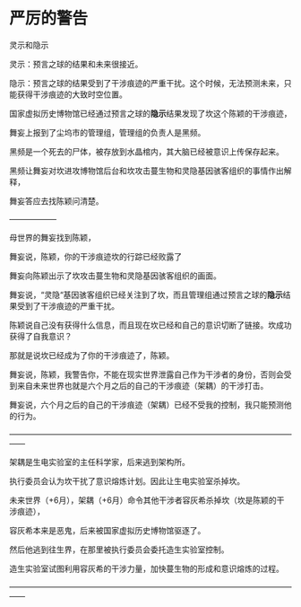 # 严厉的警告

灵示和隐示 

灵示：预言之球的结果和未来很接近。 

隐示：预言之球的结果受到了干涉痕迹的严重干扰。这个时候，无法预测未来，只能获得干涉痕迹的大致时空位置。

国家虚拟历史博物馆已经通过预言之球的**隐示**结果发现了坎这个陈颖的干涉痕迹，

舞妄上报到了尘坞市的管理组，管理组的负责人是黑频。

黑频是一个死去的尸体，被存放到水晶棺内，其大脑已经被意识上传保存起来。

黑频让舞妄对坎进攻博物馆后台和坎攻击蔓生物和灵隐基因骇客组织的事情作出解释，

舞妄答应去找陈颖问清楚。

——————

母世界的舞妄找到陈颖，

舞妄说，陈颖，你的干涉痕迹坎的行踪已经败露了

舞妄向陈颖出示了坎攻击蔓生物和灵隐基因骇客组织的画面。

舞妄说，“灵隐“基因骇客组织已经关注到了坎，而且管理组通过预言之球的**隐示**结果受到了干涉痕迹的严重干扰。

陈颖说自己没有获得什么信息，而且现在坎已经和自己的意识切断了链接。坎成功获得了自我意识？

那就是说坎已经成为了你的干涉痕迹了，陈颖。

舞妄说，陈颖，我警告你，不能在现实世界泄露自己作为干涉者的身份，否则会受到来自未来世界也就是六个月之后的自己的干涉痕迹（架耦）的干涉打击。

舞妄说，六个月之后的自己的干涉痕迹（架耦）已经不受我的控制，我只能预测他的行为。



——————————————————————————————————————

架耦是生电实验室的主任科学家，后来逃到架构所。

执行委员会认为坎干扰了意识熔炼计划。因此让生电实验室杀掉坎。

未来世界（+6月），架耦（+6月）命令其他干涉者容灰希杀掉坎（坎是陈颖的干涉痕迹），

容灰希本来是恶鬼，后来被国家虚拟历史博物馆驱逐了。

然后他逃到往生界，在那里被执行委员会委托造生实验室控制。

造生实验室试图利用容灰希的干涉力量，加快蔓生物的形成和意识熔炼的过程。

——————————————————————————————————————



